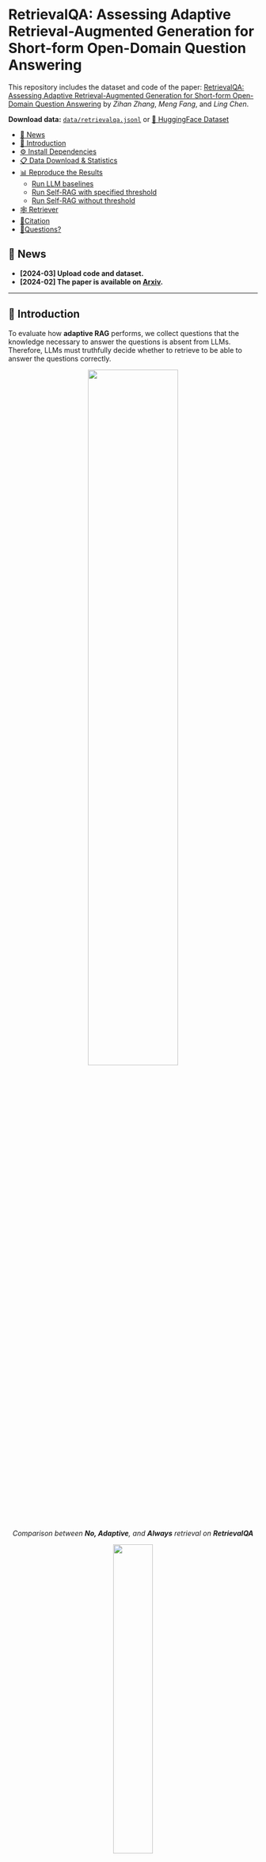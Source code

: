 # RetrievalQA: Assessing Adaptive Retrieval-Augmented Generation for Short-form Open-Domain Question Answering

This repository includes the dataset and code of the paper: [RetrievalQA: Assessing Adaptive Retrieval-Augmented Generation for Short-form Open-Domain Question Answering](https://arxiv.org/abs/2402.16457) by *Zihan Zhang*, *Meng Fang*, and *Ling Chen*.

**Download data:**
[`data/retrievalqa.jsonl`](https://github.com/hyintell/RetrievalQA/tree/main/data) or
[🤗 HuggingFace Dataset](https://huggingface.co/datasets/zihanz/RetrievalQA) 


- [📢 News](#-news)
- [📖 Introduction](#-introduction)
- [⚙️ Install Dependencies](#️-install-dependencies)
- [📋 Data Download \& Statistics](#-data-download--statistics)
- [📊 Reproduce the Results](#-reproduce-the-results)
  - [Run LLM baselines](#run-llm-baselines)
  - [Run Self-RAG with specified threshold](#run-self-rag-with-specified-threshold)
  - [Run Self-RAG without threshold](#run-self-rag-without-threshold)
- [🕸️ Retriever](#️-retriever)
- [🌟Citation](#citation)
- [🐞Questions?](#questions)

## 📢 News
- **[2024-03] Upload code and dataset.**
- **[2024-02] The paper is available on [Arxiv](https://arxiv.org/abs/2402.16457).**

---

## 📖 Introduction

To evaluate how **adaptive RAG** performs, we collect questions that the knowledge necessary to answer the questions is absent from LLMs. Therefore, LLMs must truthfully decide whether to retrieve to be able to answer the questions correctly.

<p align="center">
  <img 
    width="60%" height="60%"
    src="./figs/compare_no_ada_always.png"
  >
  <br>
  <em>Comparison between <b>No, Adaptive</b>, and <b>Always</b> retrieval on <b>RetrievalQA</b></em>
</p>

<p align="center">
  <img 
    width="40%" height="40%"
    src="./figs/sankey_vanilla_gpt35_crop.png"
  >
  <br>
  <em>At least half of the time, GPT-3.5 is unaware that it needs retrieval (red)</em>
</p>



## ⚙️ Install Dependencies

The code has been tested under Python 3.9. The following are the steps to set up the environment.

Create conda environment:
```bash
conda create -n retrievalqa python=3.9 -y
conda activate retrievalqa
```

Install [PyTorch](https://pytorch.org/get-started/previous-versions/#linux-and-windows-2): we used Pytorch 2.1.2 and CUDA 12.1 in the experiment; however, other versions might also work.
```bash
conda install pytorch==2.1.2 torchvision==0.16.2 torchaudio==2.1.2 pytorch-cuda=12.1 -c pytorch -c nvidia
```

Install libraries:
```bash
pip install -r requirements.txt
```

## 📋 Data Download & Statistics

We collect data from 5 sources and filter out answerable questions using GPT-4. In total, RetrievalQA has 1,271 questions. Please refer to the paper for more details.

RetrievalQA is available at the [`data/retrievalqa.jsonl`](https://github.com/hyintell/RetrievalQA/tree/main/data), you can also download it from [🤗 HuggingFace Dataset](https://huggingface.co/datasets/zihanz/RetrievalQA). `data/retrievalqa_gpt4.jsonl` contains only 250 selected examples used to test GPT-4 to save costs.

|      Category       | Data Source | # Original | # After Filtering | # Avg. Q Tokens | # Avg. Ans Tokens |
| :-----------------: | :---------: | :---------: | :----------------: | :--------------: | :----------------: |
| New world knowledge | RealTimeQA  |     397     |        188         |        19        |        3.1         |
|                     |   FreshQA   |     127     |         54         |       13.8       |        3.9         |                    
| Long-tail knowledge |   ToolQA    |     100     |         75         |       21.7       |        3.5         |
|                     |    PopQA    |    1,399    |        659         |       8.8        |         4          |                    
|                     |  TriviaQA   |    7,313    |        295         |       17.3       |        5.9         |                    
|    Total/Average    | **RetrievalQA** |    **9,336**    |       **1,271**        |       **13.2**       |        **4.3**         |


Here is an example of a data instance:
```json
{
  "data_source": "realtimeqa", 
  "question_id": "realtimeqa_20231013_1", 
  "question": "What percentage of couples are 'sleep divorced', according to new research?", 
  "ground_truth": ["15%"], 
  "context": [
    {
      "title": "Do We Sleep Longer When We Share a Bed?", 
      "text": "1.4% of respondents have started a sleep divorce, or sleeping separately from their partner, and maintained it in the past year. Adults who have ..."
    }, ...
  ]
}
```

where:
- `data_source`: the origin dataset of the question comes from
- `question`: the question
- `ground_truth`: a list of possible answers
- `context`: a list of dictionaries of retrieved relevant evidence. Note that the `title` of the document might be empty.


> [!IMPORTANT]
> We have pre-retrieved relevant documents for each question, as shown in the `context` field in the dataset. You can use these pre-retrieved documents for generation; however, please note that some retrieved documents might **not** have the information necessary to answer the question due to the retriever. 
> 
> In this paper, we focus more on the **retrieval accuracy** instead of the quality of the retriever. That is, we are more interested in *how accurate adaptive retrieval methods are in deciding when to retrieve*. You can retrieve documents yourself, as shown in the below [Retriever](#🕸️-retriever) section.


## 📊 Reproduce the Results

We have provided executable scripts to reproduce the results. Refer to the `.sh` files for different settings. If you wish to test GPT-3.5/4, you need to provide OpenAI API in [`openai_config.txt`](https://github.com/hyintell/RetrievalQA/blob/main/openai_config.txt).

### Run LLM baselines

```bash
bash run_lm.sh
```

- `prompt_method`: choose from `vanilla` prompting or `TA-ARE` prompting
- `retrieval_modes`: choose from `["adaptive_retrieval", "always_retrieval", "no_retrieval"]`
- `model_names`: choose LMs from [HuggingFace](https://huggingface.co/models) or use OpenAI API
  
> [!NOTE]  
> You can choose any text generation models from HuggingFace; however, we recommend choosing instruction fine-tuned models and using the suggested prompt templates. Additionally, since we use [vllm](https://github.com/vllm-project/vllm?tab=readme-ov-file#about) for accelerated inference, you should use the models that are supported by vllm. Otherwise, you can use [HF Pipeline](https://huggingface.co/docs/transformers/en/pipeline_tutorial) for inference.


### Run Self-RAG with specified threshold

```bash
bash run_selfrag.sh
```

- `thresholds`: set retrieval threshold


### Run Self-RAG without threshold

By default, `threshold=None`, which means Self-RAG will only retrieve when generating `[Retrieval]` tokens.

```bash
bash run_selfrag_no_threshold.sh
```

The code will generate a `score_*.json` file which contains all metrics, and a `predic_*.jsonl` file which contains all model predictions. We provide our results under the `results/reproduce` folder.



## 🕸️ Retriever

In the paper, for questions from different sources, we use differnt retrievers.

**RealTimeQA and FreshQA**

For new world knowledge questions, we use Google Search API provided by [SerpApi](https://serpapi.com/). You need to setup a SerpApi API key and refer to [`google_search.py`](https://github.com/hyintell/RetrievalQA/blob/main/google_search.py#L4) for searching. We only use the `title` and `snippet` from the search results.

**ToolQA**

The agenda corpus is synthesized with virtual names and events.
We use the retriever provided by [ToolQA](https://github.com/night-chen/ToolQA?tab=readme-ov-file#retriever) and search relevant documents from the [Chroma](https://github.com/night-chen/ToolQA/blob/main/benchmark/ReAct/code/tools/text/agenda_retriever.py) vector database.


**PopQA and TriviaQA**

We use the pre-retrieved documents provided by Self-RAG. You can follow their [retriever setup](https://github.com/AkariAsai/self-rag?tab=readme-ov-file#retriever-setup) to retrieve documents from Wikipedia.




## 🌟Citation

If you find our code, data, or the paper useful, please cite the paper:

```bibtex
@misc{zhang2024retrievalqa,
      title={RetrievalQA: Assessing Adaptive Retrieval-Augmented Generation for Short-form Open-Domain Question Answering}, 
      author={Zihan Zhang and Meng Fang and Ling Chen},
      year={2024},
      eprint={2402.16457},
      archivePrefix={arXiv},
      primaryClass={cs.CL}
}
```


## 🐞Questions?
If you have questions, please raise an [issue](https://github.com/hyintell/RetrievalQA/issues). 
